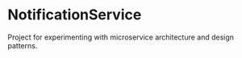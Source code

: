 # NotificationService
 Project for experimenting with microservice architecture and design patterns.
